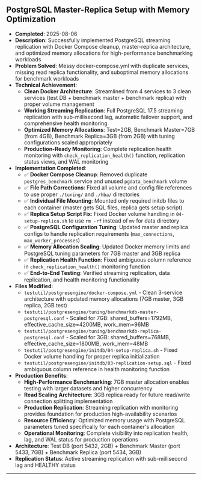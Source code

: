 ## PostgreSQL Master-Replica Setup with Memory Optimization
- **Completed**: 2025-08-06
- **Description**: Successfully implemented PostgreSQL streaming replication with Docker Compose cleanup, master-replica architecture, and optimized memory allocations for high-performance benchmarking workloads
- **Problem Solved**: Messy docker-compose.yml with duplicate services, missing read replica functionality, and suboptimal memory allocations for benchmark workloads
- **Technical Achievement**:
  - **Clean Docker Architecture**: Streamlined from 4 services to 3 clean services (test DB + benchmark master + benchmark replica) with proper volume management
  - **Working Streaming Replication**: Full PostgreSQL 17.5 streaming replication with sub-millisecond lag, automatic failover support, and comprehensive health monitoring
  - **Optimized Memory Allocations**: Test=2GB, Benchmark Master=7GB (from 4GB), Benchmark Replica=3GB (from 2GB) with tuning configurations scaled appropriately
  - **Production-Ready Monitoring**: Complete replication health monitoring with `check_replication_health()` function, replication status views, and WAL monitoring
- **Implementation Completed**:
  - ✅ **Docker Compose Cleanup**: Removed duplicate `postgres_benchmark` service and unused `pgdata_benchmark` volume
  - ✅ **File Path Corrections**: Fixed all volume and config file references to use proper `./tuning/` and `./hba/` directories
  - ✅ **Individual File Mounting**: Mounted only required initdb files to each container (master gets SQL files, replica gets setup script)
  - ✅ **Replica Setup Script Fix**: Fixed Docker volume handling in `04-setup-replica.sh` to use `rm -rf` instead of `mv` for data directory
  - ✅ **PostgreSQL Configuration Tuning**: Updated master and replica configs to handle replication requirements (`max_connections`, `max_worker_processes`)  
  - ✅ **Memory Allocation Scaling**: Updated Docker memory limits and PostgreSQL tuning parameters for 7GB master and 3GB replica
  - ✅ **Replication Health Function**: Fixed ambiguous column reference in `check_replication_health()` monitoring function
  - ✅ **End-to-End Testing**: Verified streaming replication, data replication, and health monitoring functionality
- **Files Modified**:
  - `testutil/postgresengine/docker-compose.yml` - Clean 3-service architecture with updated memory allocations (7GB master, 3GB replica, 2GB test)
  - `testutil/postgresengine/tuning/benchmarkdb-master-postgresql.conf` - Scaled for 7GB: shared_buffers=1792MB, effective_cache_size=4200MB, work_mem=96MB
  - `testutil/postgresengine/tuning/benchmarkdb-replica-postgresql.conf` - Scaled for 3GB: shared_buffers=768MB, effective_cache_size=1800MB, work_mem=48MB  
  - `testutil/postgresengine/initdb/04-setup-replica.sh` - Fixed Docker volume handling for proper replica initialization
  - `testutil/postgresengine/initdb/03-replication-setup.sql` - Fixed ambiguous column reference in health monitoring function
- **Production Benefits**:
  - **High-Performance Benchmarking**: 7GB master allocation enables testing with larger datasets and higher concurrency
  - **Read Scaling Architecture**: 3GB replica ready for future read/write connection splitting implementation  
  - **Production Replication**: Streaming replication with monitoring provides foundation for production high-availability scenarios
  - **Resource Efficiency**: Optimized memory usage with PostgreSQL parameters tuned specifically for each container's allocation
  - **Operational Monitoring**: Complete visibility into replication health, lag, and WAL status for production operations
- **Architecture**: Test DB (port 5432, 2GB) + Benchmark Master (port 5433, 7GB) + Benchmark Replica (port 5434, 3GB)
- **Replication Status**: Active streaming replication with sub-millisecond lag and HEALTHY status

---
